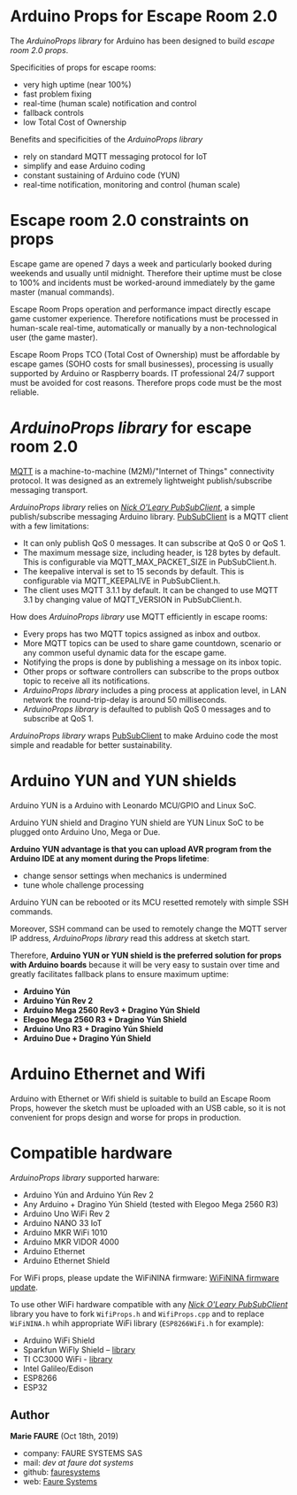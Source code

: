 # Arduino Props for Escape Room 2.0

The *ArduinoProps library* for Arduino has been designed to build *escape room 2.0 props*.

Specificities of props for escape rooms:
- very high uptime (near 100%)
- fast problem fixing
- real-time (human scale) notification and control 
- fallback controls
- low Total Cost of Ownership

Benefits and specificities of the *ArduinoProps library*
- rely on standard MQTT messaging protocol for IoT
- simplify and ease Arduino coding
- constant sustaining of Arduino code (YUN)
- real-time notification, monitoring and control (human scale)

# Escape room 2.0 constraints on props
Escape game are opened 7 days a week and particularly booked during weekends and usually until midnight. Therefore their uptime must be close to 100% and incidents must be worked-around immediately by the game master (manual commands).

Escape Room Props operation and performance impact directly escape game customer experience. Therefore notifications must be processed in human-scale real-time, automatically or manually by a non-technological user (the game master).

Escape Room Props TCO (Total Cost of Ownership) must be affordable by escape games (SOHO costs for small businesses), processing is usually supported by Arduino or Raspberry boards. IT professional 24/7 support must be avoided for cost reasons. Therefore props code must be the most reliable.


# *ArduinoProps library* for escape room 2.0
[MQTT](http://mqtt.org/) is a machine-to-machine (M2M)/"Internet of Things" connectivity protocol. It was designed as an extremely lightweight publish/subscribe messaging transport.

*ArduinoProps library* relies on *[Nick O'Leary PubSubClient](https://github.com/knolleary/pubsubclient)*, a simple publish/subscribe messaging Arduino library. [PubSubClient](https://github.com/knolleary/pubsubclient) is a MQTT client with a few limitations:

- It can only publish QoS 0 messages. It can subscribe at QoS 0 or QoS 1.
- The maximum message size, including header, is 128 bytes by default. This is configurable via MQTT_MAX_PACKET_SIZE in PubSubClient.h.
- The keepalive interval is set to 15 seconds by default. This is configurable via MQTT_KEEPALIVE in PubSubClient.h.
- The client uses MQTT 3.1.1 by default. It can be changed to use MQTT 3.1 by changing value of MQTT_VERSION in PubSubClient.h.

How does *ArduinoProps library* use MQTT efficiently in escape rooms:

- Every props has two MQTT topics assigned as inbox and outbox.
- More MQTT topics can be used to share game countdown, scenario or any common useful dynamic data for the escape game.
- Notifying the props is done by publishing a message on its inbox topic.
- Other props or software controllers can subscribe to the props outbox topic to receive all its notifications.
- *ArduinoProps library* includes a ping process at application level, in LAN network the round-trip-delay is around 50 milliseconds.
- *ArduinoProps library* is defaulted to publish QoS 0 messages and to subscribe at QoS 1.

*ArduinoProps library* wraps [PubSubClient](https://github.com/knolleary/pubsubclient) to make Arduino code the most simple and readable for better sustainability.

# Arduino YUN and YUN shields
Arduino YUN is a Arduino with Leonardo MCU/GPIO and Linux SoC.

Arduino YUN shield and Dragino YUN shield are YUN Linux SoC to be plugged onto Arduino Uno, Mega or Due.

**Arduino YUN advantage is that you can upload AVR program from the Arduino IDE at any moment during the Props lifetime**:
- change sensor settings when mechanics is undermined
- tune whole challenge processing

Arduino YUN can be rebooted or its MCU resetted remotely with simple SSH commands. 

Moreover, SSH command can be used to remotely change the MQTT server IP address, *ArduinoProps library* read this address at sketch start.

Therefore, **Arduino YUN or YUN shield is the preferred solution for props with Arduino boards** because it will be very easy to sustain over time and greatly facilitates fallback plans to ensure maximum uptime:
- **Arduino Yún**
- **Arduino Yún Rev 2**
- **Arduino Mega 2560 Rev3 + Dragino Yún Shield**
- **Elegoo Mega 2560 R3 + Dragino Yún Shield**
- **Arduino Uno R3 + Dragino Yún Shield**
- **Arduino Due + Dragino Yún Shield**


# Arduino Ethernet and Wifi
Arduino with Ethernet or Wifi shield is suitable to build an Escape Room Props, however the sketch must be uploaded with an USB cable, so it is not convenient for props design and worse for props in production.


# Compatible hardware
*ArduinoProps library* supported harware:
 - Arduino Yún and Arduino Yún Rev 2
 - Any Arduino + Dragino Yún Shield (tested with Elegoo Mega 2560 R3)
 - Arduino Uno WiFi Rev 2
 - Arduino NANO 33 IoT
 - Arduino MKR WiFi 1010
 - Arduino MKR VIDOR 4000
 - Arduino Ethernet
 - Arduino Ethernet Shield

For WiFi props, please update the WiFiNINA firmware: [WiFiNINA firmware update](WifiNinaFirmware.md).

To use other WiFi hardware compatible with any *<a href="https://github.com/knolleary/pubsubclient" target="_blank">Nick O'Leary PubSubClient</a>* library you have to fork `WifiProps.h` and `WifiProps.cpp` and to replace `WiFiNINA.h` whih appropriate WiFi library (`ESP8266WiFi.h` for example):
 - Arduino WiFi Shield
 - Sparkfun WiFly Shield – [library](https://github.com/dpslwk/WiFly)
 - TI CC3000 WiFi - [library](https://github.com/sparkfun/SFE_CC3000_Library)
 - Intel Galileo/Edison
 - ESP8266
 - ESP32


## Author

**Marie FAURE** (Oct 18th, 2019)
* company: FAURE SYSTEMS SAS
* mail: *dev at faure dot systems*
* github: <a href="https://github.com/fauresystems?tab=repositories" target="_blank">fauresystems</a>
* web: <a href="https://faure.systems/" target="_blank">Faure Systems</a>